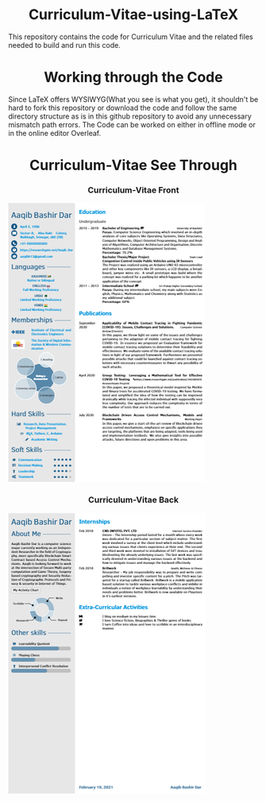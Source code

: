 <div align="center">
  <h1> Curriculum-Vitae-using-LaTeX </h1>
</div>

This repository contains the code for Curriculum Vitae and the related files needed to build and run this code.

<div align="center">
  <h1> Working through the Code </h1>
</div>

Since LaTeX offers WYSIWYG(What you see is what you get), it shouldn't be hard to fork this repository or download the code and follow the same directory structure as is in this github repository to avoid any unnecessary mismatch path errors. The Code can be worked on either in offline mode or in the online editor Overleaf.


<div align="center">
  <h1> Curriculum-Vitae See Through</h1>
</div>

<div align='center'>
  <h3> Curriculum-Vitae Front </h3>
 </div>

  ![](cvfront.png)

<div align='center'>
  <h3> Curriculum-Vitae Back </h3>
</div>

![](cvback.png)
